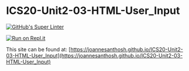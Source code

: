 # ICS20-Unit2-03-HTML-User_Input

[![GitHub's Super Linter](https://github.com/joannesanthosh/ICS20-Unit2-03-HTML-User_Input/workflows/GitHub's%20Super%20Linter/badge.svg)](https://github.com/joannesanthosh/ICS20-Unit2-03-HTML-User_Input/actions)

[![Run on Repl.it](https://repl.it/badge/github/joannesanthosh/ICS20-Unit2-03-HTML-User_Input)](https://repl.it/github/joannesanthosh/ICS20-Unit2-03-HTML-User_Input)

This site can be found at: [https://joannesanthosh.github.io/ICS20-Unit2-03-HTML-User_Input](https://joannesanthosh.github.io/ICS20-Unit2-03-HTML-User_Input)
